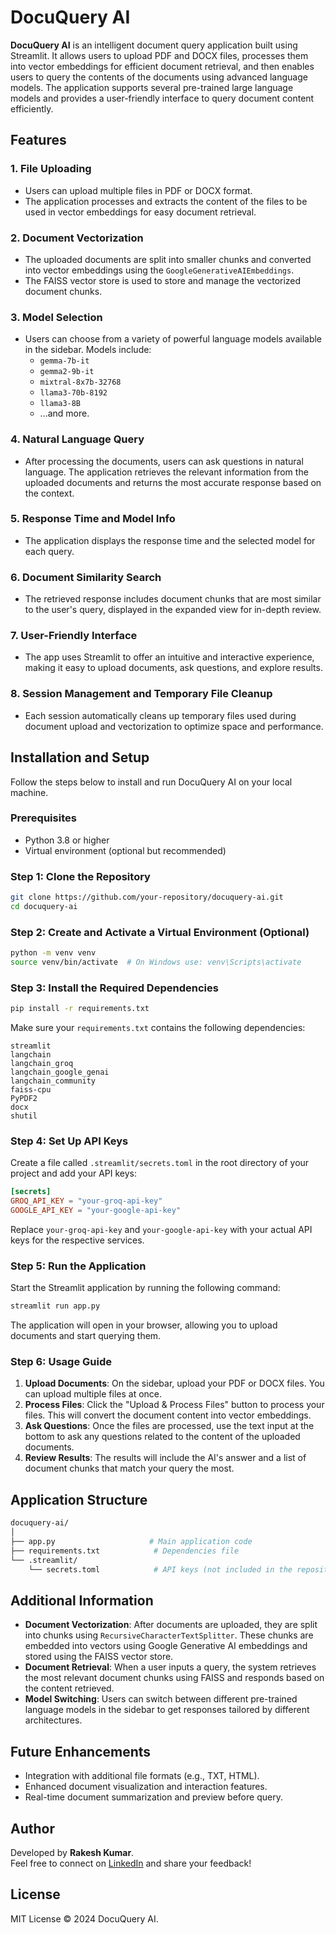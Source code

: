 # DocuQuery AI

**DocuQuery AI** is an intelligent document query application built using Streamlit. It allows users to upload PDF and DOCX files, processes them into vector embeddings for efficient document retrieval, and then enables users to query the contents of the documents using advanced language models. The application supports several pre-trained large language models and provides a user-friendly interface to query document content efficiently.

## Features

### 1. **File Uploading**
- Users can upload multiple files in PDF or DOCX format.
- The application processes and extracts the content of the files to be used in vector embeddings for easy document retrieval.

### 2. **Document Vectorization**
- The uploaded documents are split into smaller chunks and converted into vector embeddings using the `GoogleGenerativeAIEmbeddings`.
- The FAISS vector store is used to store and manage the vectorized document chunks.

### 3. **Model Selection**
- Users can choose from a variety of powerful language models available in the sidebar. Models include:
  - `gemma-7b-it`
  - `gemma2-9b-it`
  - `mixtral-8x7b-32768`
  - `llama3-70b-8192`
  - `llama3-8B`
  - ...and more.
  
### 4. **Natural Language Query**
- After processing the documents, users can ask questions in natural language. The application retrieves the relevant information from the uploaded documents and returns the most accurate response based on the context.
  
### 5. **Response Time and Model Info**
- The application displays the response time and the selected model for each query.
  
### 6. **Document Similarity Search**
- The retrieved response includes document chunks that are most similar to the user's query, displayed in the expanded view for in-depth review.

### 7. **User-Friendly Interface**
- The app uses Streamlit to offer an intuitive and interactive experience, making it easy to upload documents, ask questions, and explore results.

### 8. **Session Management and Temporary File Cleanup**
- Each session automatically cleans up temporary files used during document upload and vectorization to optimize space and performance.

## Installation and Setup

Follow the steps below to install and run DocuQuery AI on your local machine.

### Prerequisites
- Python 3.8 or higher
- Virtual environment (optional but recommended)

### Step 1: Clone the Repository

```bash
git clone https://github.com/your-repository/docuquery-ai.git
cd docuquery-ai
```

### Step 2: Create and Activate a Virtual Environment (Optional)

```bash
python -m venv venv
source venv/bin/activate  # On Windows use: venv\Scripts\activate
```

### Step 3: Install the Required Dependencies

```bash
pip install -r requirements.txt
```

Make sure your `requirements.txt` contains the following dependencies:

```text
streamlit
langchain
langchain_groq
langchain_google_genai
langchain_community
faiss-cpu
PyPDF2
docx
shutil
```

### Step 4: Set Up API Keys

Create a file called `.streamlit/secrets.toml` in the root directory of your project and add your API keys:

```toml
[secrets]
GROQ_API_KEY = "your-groq-api-key"
GOOGLE_API_KEY = "your-google-api-key"
```

Replace `your-groq-api-key` and `your-google-api-key` with your actual API keys for the respective services.

### Step 5: Run the Application

Start the Streamlit application by running the following command:

```bash
streamlit run app.py
```

The application will open in your browser, allowing you to upload documents and start querying them.

### Step 6: Usage Guide

1. **Upload Documents**: On the sidebar, upload your PDF or DOCX files. You can upload multiple files at once.
2. **Process Files**: Click the "Upload & Process Files" button to process your files. This will convert the document content into vector embeddings.
3. **Ask Questions**: Once the files are processed, use the text input at the bottom to ask any questions related to the content of the uploaded documents.
4. **Review Results**: The results will include the AI's answer and a list of document chunks that match your query the most.

## Application Structure

```bash
docuquery-ai/
│
├── app.py                     # Main application code
├── requirements.txt            # Dependencies file
└── .streamlit/
    └── secrets.toml            # API keys (not included in the repository)
```

## Additional Information

- **Document Vectorization**: After documents are uploaded, they are split into chunks using `RecursiveCharacterTextSplitter`. These chunks are embedded into vectors using Google Generative AI embeddings and stored using the FAISS vector store.
- **Document Retrieval**: When a user inputs a query, the system retrieves the most relevant document chunks using FAISS and responds based on the content retrieved.
- **Model Switching**: Users can switch between different pre-trained language models in the sidebar to get responses tailored by different architectures.

## Future Enhancements
- Integration with additional file formats (e.g., TXT, HTML).
- Enhanced document visualization and interaction features.
- Real-time document summarization and preview before query.
  
## Author

Developed by **Rakesh Kumar**.  
Feel free to connect on [LinkedIn](https://www.linkedin.com/in/m-rakesh-kr/) and share your feedback!

## License

MIT License © 2024 DocuQuery AI.
